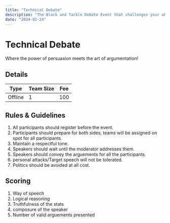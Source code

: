 ```yaml
---
title: "Technical Debate"
description: "The Block and Tackle Debate Event that challenges your ability to switch sides at the drop of a hat!"
date: "2024-02-24"
---
```


# Technical Debate

Where the power of persuasion meets the art of argumentation!

## Details

| Type    | Team Size | Fee |
| ------- | --------- | --- |
| Offline | 1         | 100 |

## Rules & Guidelines

1. All participants should register before the event.
2. Participants should prepare for both sides, teams will be assigned on spot for all participants.
3. Maintain a respectful tone.
4. Speakers should wait until the moderator addresses them.
5. Speakers should convey the arguements for all the participants.
6. personal attacks/Target speech will not be tolerated.
7. Politics should be avoided at all cost.

## Scoring

1. Way of speech
2. Logical reasoning
3. Truthfulness of the stats
4. composure of the speaker
5. Number of valid arguements presented
